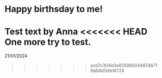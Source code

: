 # Happy birthsday to me!

Test text by Anna
<<<<<<< HEAD
One more try to test.
=======

21/01/2024
>>>>>>> acb7c304e0e825080044874b716a64d7efef4724
